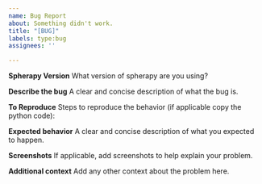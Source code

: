 ```yaml
---
name: Bug Report
about: Something didn't work.
title: "[BUG]"
labels: type:bug
assignees: ''

---
```

**Spherapy Version**
What version of spherapy are you using?

**Describe the bug**
A clear and concise description of what the bug is.

**To Reproduce**
Steps to reproduce the behavior (if applicable copy the python code):

**Expected behavior**
A clear and concise description of what you expected to happen.

**Screenshots**
If applicable, add screenshots to help explain your problem.


**Additional context**
Add any other context about the problem here.
